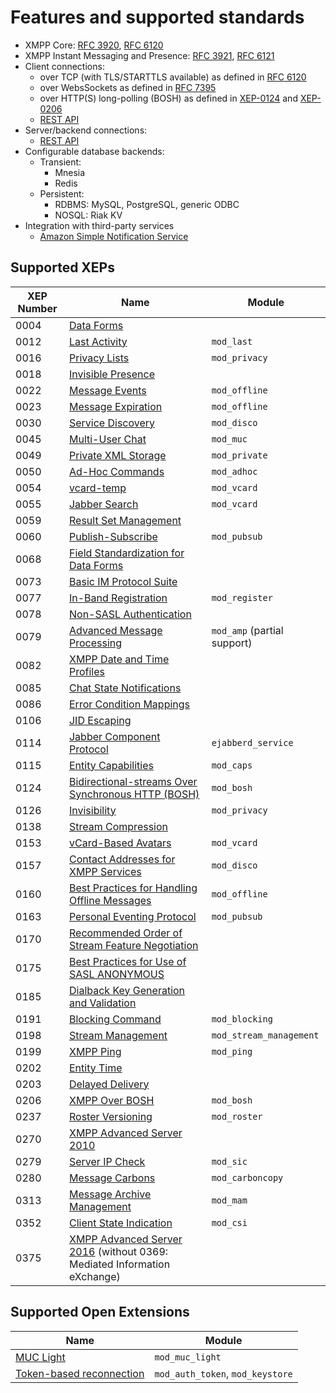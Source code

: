 # Features and supported standards

* XMPP Core: [RFC 3920](https://tools.ietf.org/html/rfc3920),
[RFC 6120](https://tools.ietf.org/html/rfc6120)
* XMPP Instant Messaging and Presence: [RFC 3921](https://tools.ietf.org/html/rfc3921),
[RFC 6121](https://tools.ietf.org/html/rfc6121)
* Client connections:
    * over TCP (with TLS/STARTTLS available) as defined in
    [RFC 6120](https://tools.ietf.org/html/rfc6120)
    * over WebsSockets as defined in  [RFC 7395](https://tools.ietf.org/html/rfc7395)
    * over HTTP(S) long-polling (BOSH) as defined in
    [XEP-0124](http://xmpp.org/extensions/xep-0124.html) and
    [XEP-0206](http://xmpp.org/extensions/xep-0206.html)
    * [REST API](../REST-API.md)
* Server/backend connections:
    * [REST API](/http-api/http-administration-api-documentation/)
* Configurable database backends:
    * Transient:
        * Mnesia
        * Redis
    * Persistent:
        * RDBMS: MySQL, PostgreSQL, generic ODBC
        * NOSQL: Riak KV
* Integration with third-party services
    * [Amazon Simple Notification Service](../modules/mod_aws_sns.md)

## Supported XEPs

|XEP Number|Name|Module|
| ------------- | ------------- | ------------- |
|0004|[Data Forms](http://xmpp.org/extensions/xep-0004.html)||
|0012|[Last Activity](http://xmpp.org/extensions/xep-0012.html)|`mod_last`|
|0016|[Privacy Lists](http://xmpp.org/extensions/xep-0016.html)|`mod_privacy`|
|0018|[Invisible Presence](http://xmpp.org/extensions/xep-0018.html)||
|0022|[Message Events](http://xmpp.org/extensions/xep-0022.html)|`mod_offline`|
|0023|[Message Expiration](http://xmpp.org/extensions/xep-0023.html)|`mod_offline`|
|0030|[Service Discovery](http://xmpp.org/extensions/xep-0030.html)|`mod_disco`|
|0045|[Multi-User Chat](http://xmpp.org/extensions/xep-0045.html)|`mod_muc`|
|0049|[Private XML Storage](http://xmpp.org/extensions/xep-0049.html)|`mod_private`|
|0050|[Ad-Hoc Commands](http://xmpp.org/extensions/xep-0050.html)|`mod_adhoc`|
|0054|[vcard-temp](http://xmpp.org/extensions/xep-0054.html)|`mod_vcard`|
|0055|[Jabber Search](http://xmpp.org/extensions/xep-0055.html)|`mod_vcard`|
|0059|[Result Set Management](http://xmpp.org/extensions/xep-0059.html)||
|0060|[Publish-Subscribe](http://xmpp.org/extensions/xep-0060.html)|`mod_pubsub`|
|0068|[Field Standardization for Data Forms](http://xmpp.org/extensions/xep-0068.html)||
|0073|[Basic IM Protocol Suite](http://xmpp.org/extensions/xep-0073.html)||
|0077|[In-Band Registration](http://xmpp.org/extensions/xep-0077.html)|`mod_register`|
|0078|[Non-SASL Authentication](http://xmpp.org/extensions/xep-0078.html)||
|0079|[Advanced Message Processing](http://xmpp.org/extensions/xep-0079.html)|`mod_amp` (partial support)|
|0082|[XMPP Date and Time Profiles](http://xmpp.org/extensions/xep-0082.html)||
|0085|[Chat State Notifications](http://xmpp.org/extensions/xep-0085.html)||
|0086|[Error Condition Mappings](http://xmpp.org/extensions/xep-0086.html)||
|0106|[JID Escaping](http://xmpp.org/extensions/xep-0106.html)||
|0114|[Jabber Component Protocol](http://xmpp.org/extensions/xep-0114.html)|`ejabberd_service`|
|0115|[Entity Capabilities](http://xmpp.org/extensions/xep-0115.html)|`mod_caps`|
|0124|[Bidirectional-streams Over Synchronous HTTP (BOSH)](http://xmpp.org/extensions/xep-0124.html)|`mod_bosh`|
|0126|[Invisibility](http://xmpp.org/extensions/xep-0126.html)|`mod_privacy`|
|0138|[Stream Compression](http://xmpp.org/extensions/xep-0138.html)||
|0153|[vCard-Based Avatars](http://xmpp.org/extensions/xep-0153.html)|`mod_vcard`|
|0157|[Contact Addresses for XMPP Services](http://xmpp.org/extensions/xep-0157.html)|`mod_disco`|
|0160|[Best Practices for Handling Offline Messages](http://xmpp.org/extensions/xep-0160.html)|`mod_offline`|
|0163|[Personal Eventing Protocol](http://xmpp.org/extensions/xep-0163.html)|`mod_pubsub`|
|0170|[Recommended Order of Stream Feature Negotiation](http://xmpp.org/extensions/xep-0170.html)||
|0175|[Best Practices for Use of SASL ANONYMOUS](http://xmpp.org/extensions/xep-0175.html)||
|0185|[Dialback Key Generation and Validation](http://www.xmpp.org/extensions/xep-0185.html)||
|0191|[Blocking Command](http://xmpp.org/extensions/xep-0191.html)|`mod_blocking`|
|0198|[Stream Management](http://xmpp.org/extensions/xep-0198.html)|`mod_stream_management`|
|0199|[XMPP Ping](http://xmpp.org/extensions/xep-0199.html)|`mod_ping`|
|0202|[Entity Time](http://www.xmpp.org/extensions/xep-0202.html)||
|0203|[Delayed Delivery](http://xmpp.org/extensions/xep-0203.html)||
|0206|[XMPP Over BOSH](http://xmpp.org/extensions/xep-0206.html)|`mod_bosh`|
|0237|[Roster Versioning](http://xmpp.org/extensions/xep-0237.html)|`mod_roster`
|0270|[XMPP Advanced Server 2010](http://xmpp.org/extensions/xep-0270.html)||
|0279|[Server IP Check](http://xmpp.org/extensions/xep-0279.html)|`mod_sic`|
|0280|[Message Carbons](http://xmpp.org/extensions/xep-0280.html)|`mod_carboncopy`|
|0313|[Message Archive Management](http://xmpp.org/extensions/attic/xep-0313.html)|`mod_mam`|
|0352|[Client State Indication](http://www.xmpp.org/extensions/xep-0352.html)|`mod_csi`|
|0375|[XMPP Advanced Server 2016](http://www.xmpp.org/extensions/xep-0375.html) (without 0369: Mediated Information eXchange)||

## Supported Open Extensions

|Name|Module|
| ------------- | ------------- |
|[MUC Light](../open-extensions/muc_light.md)|`mod_muc_light`|
|[Token-based reconnection](../open-extensions/token-reconnection.md)|`mod_auth_token`, `mod_keystore`|
